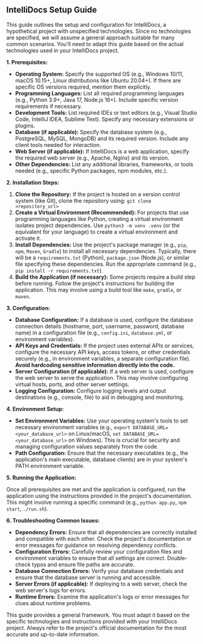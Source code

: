 ## IntelliDocs Setup Guide

This guide outlines the setup and configuration for IntelliDocs, a hypothetical project with unspecified technologies.  Since no technologies are specified, we will assume a general approach suitable for many common scenarios.  You'll need to adapt this guide based on the actual technologies used in your IntelliDocs project.

**1. Prerequisites:**

* **Operating System:**  Specify the supported OS (e.g., Windows 10/11, macOS 10.15+, Linux distributions like Ubuntu 20.04+).  If there are specific OS versions required, mention them explicitly.
* **Programming Languages:** List all required programming languages (e.g., Python 3.9+, Java 17, Node.js 16+).  Include specific version requirements if necessary.
* **Development Tools:**  List required IDEs or text editors (e.g., Visual Studio Code, IntelliJ IDEA, Sublime Text).  Specify any necessary extensions or plugins.
* **Database (if applicable):** Specify the database system (e.g., PostgreSQL, MySQL, MongoDB) and its required version.  Include any client tools needed for interaction.
* **Web Server (if applicable):** If IntelliDocs is a web application, specify the required web server (e.g., Apache, Nginx) and its version.
* **Other Dependencies:** List any additional libraries, frameworks, or tools needed (e.g., specific Python packages, npm modules, etc.).

**2. Installation Steps:**

1. **Clone the Repository:**  If the project is hosted on a version control system (like Git), clone the repository using: `git clone <repository_url>`
2. **Create a Virtual Environment (Recommended):**  For projects that use programming languages like Python, creating a virtual environment isolates project dependencies.  Use `python3 -m venv .venv` (or the equivalent for your language) to create a virtual environment and activate it.
3. **Install Dependencies:** Use the project's package manager (e.g., `pip`, `npm`, `Maven`, `Gradle`) to install all necessary dependencies.  Typically, there will be a `requirements.txt` (Python), `package.json` (Node.js), or similar file specifying these dependencies.  Run the appropriate command (e.g., `pip install -r requirements.txt`).
4. **Build the Application (if necessary):** Some projects require a build step before running.  Follow the project's instructions for building the application. This may involve using a build tool like `make`, `gradle`, or `maven`.


**3. Configuration:**

* **Database Configuration:** If a database is used, configure the database connection details (hostname, port, username, password, database name) in a configuration file (e.g., `config.ini`, `database.yml`, or environment variables).
* **API Keys and Credentials:** If the project uses external APIs or services, configure the necessary API keys, access tokens, or other credentials securely (e.g., in environment variables, a separate configuration file).  **Avoid hardcoding sensitive information directly into the code.**
* **Server Configuration (if applicable):** If a web server is used, configure the web server to serve the application. This may involve configuring virtual hosts, ports, and other server settings.
* **Logging Configuration:** Configure logging levels and output destinations (e.g., console, file) to aid in debugging and monitoring.

**4. Environment Setup:**

* **Set Environment Variables:**  Use your operating system's tools to set necessary environment variables (e.g., `export DATABASE_URL=<your_database_url>` on Linux/macOS, `set DATABASE_URL=<your_database_url>` on Windows).  This is crucial for security and managing configuration values separately from the code.
* **Path Configuration:** Ensure that the necessary executables (e.g., the application's main executable, database clients) are in your system's PATH environment variable.


**5. Running the Application:**

Once all prerequisites are met and the application is configured, run the application using the instructions provided in the project's documentation. This might involve running a specific command (e.g., `python app.py`, `npm start`, `./run.sh`).


**6. Troubleshooting Common Issues:**

* **Dependency Errors:** Ensure that all dependencies are correctly installed and compatible with each other. Check the project's documentation or error messages for guidance on resolving dependency conflicts.
* **Configuration Errors:**  Carefully review your configuration files and environment variables to ensure that all settings are correct.  Double-check typos and ensure file paths are accurate.
* **Database Connection Errors:**  Verify your database credentials and ensure that the database server is running and accessible.
* **Server Errors (if applicable):** If deploying to a web server, check the web server's logs for errors.
* **Runtime Errors:** Examine the application's logs or error messages for clues about runtime problems.

This guide provides a general framework. You must adapt it based on the specific technologies and instructions provided with your IntelliDocs project.  Always refer to the project's official documentation for the most accurate and up-to-date information.
